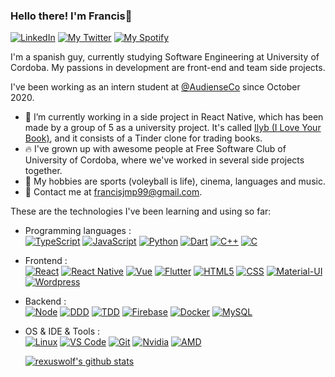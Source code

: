 ### Hello there! I'm Francis👋

[![LinkedIn](https://img.shields.io/badge/LinkedIn-0077B5?style=for-the-badge&logo=linkedin&logoColor=white)](https://www.linkedin.com/in/francisjmp/)
[![My Twitter](https://img.shields.io/badge/Twitter-1DA1F2?style=for-the-badge&logo=twitter&logoColor=white)](https://twitter.com/rexuswolf)
[![My Spotify](https://img.shields.io/badge/Spotify-1ED760?&style=for-the-badge&logo=spotify&logoColor=white)](https://open.spotify.com/user/rexusyt?si=9oFYaEowQkSJLn_8kScsJw)

I'm a spanish guy, currently studying Software Engineering at University of Cordoba. My passions in development are front-end and team side projects.

I've been working as an intern student at [@AudienseCo](https://github.com/AudienseCo) since October 2020.

- 🚀 I’m currently working in a side project in React Native, which has been made by a group of 5 as a university project. It's called [Ilyb (I Love Your Book)](https://github.com/ILoveYourBook/Ilyb), and it consists of a Tinder clone for trading books.
- 🔥 I've grown up with awesome people at Free Software Club of University of Cordoba, where we've worked in several side projects together.
- 🏐 My hobbies are sports (voleyball is life), cinema, languages and music.
- 🌟 Contact me at [francisjmp99@gmail.com](mailto:francisjmp99@gmail.com).

These are the technologies I've been learning and using so far:

- Programming languages : <br />
  [![TypeScript](https://img.shields.io/badge/TypeScript-007ACC?style=for-the-badge&logo=typescript&logoColor=white)](https://github.com/ILoveYourBook/Ilyb)
  [![JavaScript](https://img.shields.io/badge/JavaScript-323330?style=for-the-badge&logo=javascript&logoColor=F7DF1E)](https://github.com/ILoveYourBook/Ilyb)
  [![Python](https://img.shields.io/badge/Python-3776AB?style=for-the-badge&logo=python&logoColor=white)](https://github.com/RexusWolf/Shazamusic-Bot)
  [![Dart](https://img.shields.io/badge/Dart-0175C2?style=for-the-badge&logo=dart&logoColor=white)](https://github.com/orgs/aulasoftwarelibre/teams/cazdata)
  [![C++](https://img.shields.io/badge/C%2B%2B-00599C?style=for-the-badge&logo=c%2B%2B&logoColor=white)](https://github.com/RexusWolf/UCO-Practices)
  [![C](https://img.shields.io/badge/C-00599C?style=for-the-badge&logo=c&logoColor=white)](https://github.com/RexusWolf/UCO-Practices)
- Frontend : <br />
  [![React](https://img.shields.io/badge/React-20232A?style=for-the-badge&logo=react&logoColor=61DAFB)](https://github.com/RexusWolf/molina-sport)
  [![React Native](https://img.shields.io/badge/React_Native-20232A?style=for-the-badge&logo=react&logoColor=61DAFB)](https://github.com/ILoveYourBook/Ilyb)
  [![Vue](https://img.shields.io/badge/Vue.js-35495E?style=for-the-badge&logo=vue.js&logoColor=4FC08D)](https://github.com/Need2Watch/N2W_Front)
  [![Flutter](https://img.shields.io/badge/Flutter-02569B?style=for-the-badge&logo=flutter&logoColor=white)](https://github.com/orgs/aulasoftwarelibre/teams/cazdata)
  [![HTML5](https://img.shields.io/badge/HTML5-E34F26?style=for-the-badge&logo=html5&logoColor=white)](https://github.com/Need2Watch/N2W_Front)
  [![CSS](https://img.shields.io/badge/CSS-239120?&style=for-the-badge&logo=css3&logoColor=white)](https://github.com/Need2Watch/N2W_Front)
  [![Material-UI](https://img.shields.io/badge/Material--UI-0081CB?style=for-the-badge&logo=material-ui&logoColor=white)](https://github.com/RexusWolf/molina-sport)
  [![Wordpress](https://img.shields.io/badge/Wordpress-0175C2?style=for-the-badge&logo=wordpress&logoColor=white)](http://nanachocolate.com/)
- Backend : <br />
  [![Node](https://img.shields.io/badge/Node.js-43853D?style=for-the-badge&logo=node.js&logoColor=white)]()
  [![DDD](https://img.shields.io/badge/DDD-35495E?style=for-the-badge&logoColor=4FC08D)]()
  [![TDD](https://img.shields.io/badge/TDD-76B900?style=for-the-badge&logoColor=white)]()
  [![Firebase](https://img.shields.io/badge/Firebase-0081CB?style=for-the-badge&logo=firebase)](https://github.com/Need2Watch/N2W_Front)
  [![Docker](https://img.shields.io/badge/Docker-02569B?style=for-the-badge&logo=docker&logoColor=white)]()
  [![MySQL](https://img.shields.io/badge/MySQL-00000F?style=for-the-badge&logo=mysql&logoColor=white)]()
- OS & IDE & Tools : <br />
  [![Linux](https://img.shields.io/badge/Ubuntu-E95420?style=for-the-badge&logo=ubuntu&logoColor=white)]()
  [![VS Code](https://img.shields.io/badge/VSCode-003791?style=for-the-badge&logo=visual-studio-code&logoColor=white)]()
  [![Git](https://img.shields.io/badge/Git-E34F26?style=for-the-badge&logo=git&logoColor=white)]()
  [![Nvidia](https://img.shields.io/badge/NVIDIA-RTX3060Ti-76B900?style=for-the-badge&logo=nvidia&logoColor=white)]()
  [![AMD](https://img.shields.io/badge/AMD-Ryzen_5_2600-ED1C24?style=for-the-badge&logo=amd&logoColor=white)]() <br />

  [![rexuswolf's github stats](https://github-readme-stats.vercel.app/api?username=rexuswolf&theme=radical)](https://github.com/rexuswolf/github-readme-stats)
